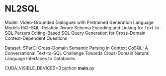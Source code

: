 # NL2SQL
Model:
Video-Grounded Dialogues with Pretrained Generation Language Models
RAT-SQL: Relation-Aware Schema Encoding and Linking for Text-to-SQL Parsers
Editing-Based SQL Query Generation for Cross-Domain Context-Dependent Questions

Dataset:
SParC: Cross-Domain Semantic Parsing in Context
CoSQL: A Conversational Text-to-SQL Challenge Towards Cross-Domain Natural Language Interfaces to Databases

CUDA_VISIBLE_DEVICES=3 python __main__.py 